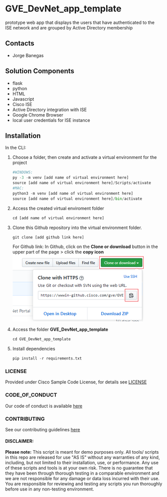 # GVE_DevNet_app_template
prototype web app that displays the users that have authenticated to the ISE network and are grouped by Active Directory membership 

## Contacts
* Jorge Banegas

## Solution Components
* flask
* python
* HTML
* Javascript
* Cisco ISE
* Active Directory integration with ISE
* Google Chrome Browser
* local user credentials for ISE instance

## Installation

In the CLI:
1.	Choose a folder, then create and activate a virtual environment for the project
    ```python
    #WINDOWS:
    py -3 -m venv [add name of virtual environment here] 
    source [add name of virtual environment here]/Scripts/activate
    #MAC:
    python3 -m venv [add name of virtual environment here] 
    source [add name of virtual environment here]/bin/activate
    ```

2. Access the created virtual enviroment folder
    ```python
    cd [add name of virtual environment here] 
    ```

3.	Clone this Github repository into the virtual environment folder.
    ```python
    git clone [add github link here]
    ```
    For Github link: 
        In Github, click on the **Clone or download** button in the upper part of the page > click the **copy icon**
        ![/static/images/giturl.png](/static/images/giturl.png)

4. Access the folder **GVE_DevNet_app_template**
    ```python
    cd GVE_DevNet_app_template
    ```

5.	Install dependencies
    ```python
    pip install -r requirements.txt
    ```
### LICENSE

Provided under Cisco Sample Code License, for details see [LICENSE](LICENSE.md)

### CODE_OF_CONDUCT

Our code of conduct is available [here](CODE_OF_CONDUCT.md)

### CONTRIBUTING

See our contributing guidelines [here](CONTRIBUTING.md)

#### DISCLAIMER:
<b>Please note:</b> This script is meant for demo purposes only. All tools/ scripts in this repo are released for use "AS IS" without any warranties of any kind, including, but not limited to their installation, use, or performance. Any use of these scripts and tools is at your own risk. There is no guarantee that they have been through thorough testing in a comparable environment and we are not responsible for any damage or data loss incurred with their use.
You are responsible for reviewing and testing any scripts you run thoroughly before use in any non-testing environment.
